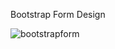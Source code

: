  Bootstrap Form Design

![bootstrapform](https://github.com/Shalini1908/Bootstrap_FormDesign/assets/107534386/31d24d7c-c6a2-4dfe-8544-deec422c68ef)
